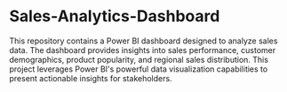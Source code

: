 # Sales-Analytics-Dashboard
This repository contains a Power BI dashboard designed to analyze sales data. The dashboard provides insights into sales performance, customer demographics, product popularity, and regional sales distribution. This project leverages Power BI's powerful data visualization capabilities to present actionable insights for stakeholders.
